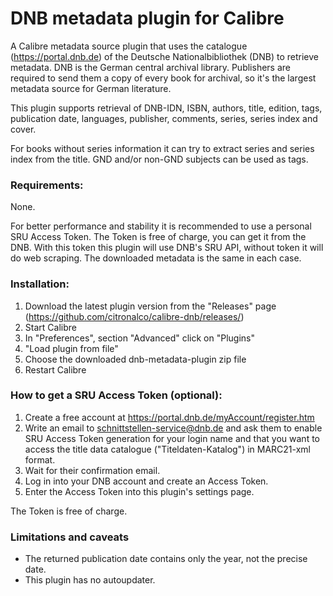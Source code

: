 # DNB metadata plugin for Calibre

A Calibre metadata source plugin that uses the catalogue (https://portal.dnb.de) of the Deutsche Nationalbibliothek (DNB) to retrieve metadata. DNB is the German central archival library. Publishers are required to send them a copy of every book for archival, so it's the largest metadata source for German literature.

This plugin supports retrieval of DNB-IDN, ISBN, authors, title, edition, tags, publication date, languages, publisher, comments, series, series index and cover.

For books without series information it can try to extract series and series index from the title.
GND and/or non-GND subjects can be used as tags.

### Requirements:

None.

For better performance and stability it is recommended to use a personal SRU Access Token. The Token is free of charge, you can get it from the DNB.
With this token this plugin will use DNB's SRU API, without token it will do web scraping. The downloaded metadata is the same in each case.

### Installation:

1. Download the latest plugin version from the "Releases" page (https://github.com/citronalco/calibre-dnb/releases/)
1. Start Calibre
1. In "Preferences", section "Advanced" click on "Plugins"
1. "Load plugin from file"
1. Choose the downloaded dnb-metadata-plugin zip file
1. Restart Calibre

### How to get a SRU Access Token (optional):

1. Create a free account at https://portal.dnb.de/myAccount/register.htm
1. Write an email to schnittstellen-service@dnb.de and ask them to enable SRU Access Token generation for your login name and that you want to access the title data catalogue ("Titeldaten-Katalog") in MARC21-xml format.
1. Wait for their confirmation email.
1. Log in into your DNB account and create an Access Token.
1. Enter the Access Token into this plugin's settings page.

The Token is free of charge.

### Limitations and caveats

- The returned publication date contains only the year, not the precise date.
- This plugin has no autoupdater.
